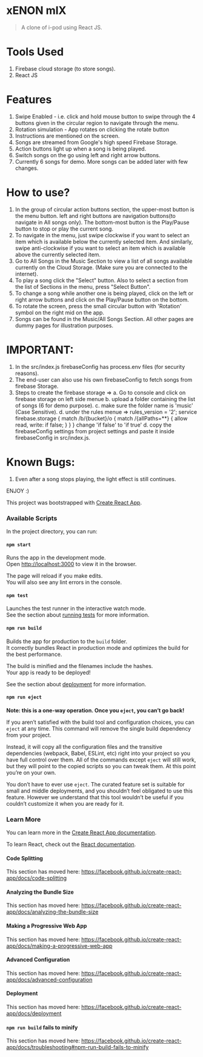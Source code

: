 # xENON mIX

> A clone of i-pod using React JS.

# Tools Used

1. Firebase cloud storage (to store songs).
2. React JS

# Features
1. Swipe Enabled - i.e. click and hold mouse button to swipe through the 4 buttons given in the circular region to navigate through the menu.
2. Rotation simulation - App rotates on clicking the rotate button
3. Instructions are mentioned on the screen.
4. Songs are streamed from Google's high speed Firebase Storage.
5. Action buttons light up when a song is being played.
6. Switch songs on the go using left and right arrow buttons.
7. Currently 6 songs for demo. More songs can be added later with few changes.

# How to use?
1. In the group of circular action buttons section, the upper-most button is the menu button. left and right buttons are navigation buttons(to navigate in All songs only). The bottom-most button is the Play/Pause button to stop or play the current song.
2. To navigate in the menu, just swipe clockwise if you want to select an item which is available below the currently selected item. And similarly, swipe anti-clockwise if you want to select an item which is available above the currently selected item.
3. Go to All Songs in the Music Section to view a list of all songs available currently on the Cloud Storage. (Make sure you are connected to the internet).
4. To play a song click the "Select" button. Also to select a section from the list of Sections in the menu, press "Select Button".
5. To change a song while another one is being played, click on the left or right arrow buttons and click on the Play/Pause button on the bottom.
6. To rotate the screen, press the small circular button with 'Rotation' symbol on the right mid on the app.
7. Songs can be found in the Music/All Songs Section. All other pages are dummy pages for illustration purposes.

# IMPORTANT:
1. In the src/index.js firebaseConfig has process.env files (for security reasons).
2. The end-user can also use his own firebaseConfig to fetch songs from firebase Storage.
2. Steps to create the firebase storage =>
    a. Go to console and click on firebase storage on left side menue
    b. upload a folder containing the list of songs (6 for demo purpose).
    c. make sure the folder name is 'music' (Case Sensitive).
    d. under the rules menue =>
                        rules_version = '2';
                    service firebase.storage {
                    match /b/{bucket}/o {
                        match /{allPaths=**} {
                        allow read, write: if false;
                        }
                    }
                    }
        change 'if false' to 'if true'
    d. copy the firebaseConfig settings from project settings and paste it inside firebaseConfig in src/index.js.

# Known Bugs:
1. Even after a song stops playing, the light effect is still continues.

ENJOY :)

This project was bootstrapped with [Create React App](https://github.com/facebook/create-react-app).

### Available Scripts

In the project directory, you can run:

#### `npm start`

Runs the app in the development mode.<br />
Open [http://localhost:3000](http://localhost:3000) to view it in the browser.

The page will reload if you make edits.<br />
You will also see any lint errors in the console.

#### `npm test`

Launches the test runner in the interactive watch mode.<br />
See the section about [running tests](https://facebook.github.io/create-react-app/docs/running-tests) for more information.

#### `npm run build`

Builds the app for production to the `build` folder.<br />
It correctly bundles React in production mode and optimizes the build for the best performance.

The build is minified and the filenames include the hashes.<br />
Your app is ready to be deployed!

See the section about [deployment](https://facebook.github.io/create-react-app/docs/deployment) for more information.

#### `npm run eject`

**Note: this is a one-way operation. Once you `eject`, you can’t go back!**

If you aren’t satisfied with the build tool and configuration choices, you can `eject` at any time. This command will remove the single build dependency from your project.

Instead, it will copy all the configuration files and the transitive dependencies (webpack, Babel, ESLint, etc) right into your project so you have full control over them. All of the commands except `eject` will still work, but they will point to the copied scripts so you can tweak them. At this point you’re on your own.

You don’t have to ever use `eject`. The curated feature set is suitable for small and middle deployments, and you shouldn’t feel obligated to use this feature. However we understand that this tool wouldn’t be useful if you couldn’t customize it when you are ready for it.

### Learn More

You can learn more in the [Create React App documentation](https://facebook.github.io/create-react-app/docs/getting-started).

To learn React, check out the [React documentation](https://reactjs.org/).

#### Code Splitting

This section has moved here: https://facebook.github.io/create-react-app/docs/code-splitting

#### Analyzing the Bundle Size

This section has moved here: https://facebook.github.io/create-react-app/docs/analyzing-the-bundle-size

#### Making a Progressive Web App

This section has moved here: https://facebook.github.io/create-react-app/docs/making-a-progressive-web-app

#### Advanced Configuration

This section has moved here: https://facebook.github.io/create-react-app/docs/advanced-configuration

#### Deployment

This section has moved here: https://facebook.github.io/create-react-app/docs/deployment

#### `npm run build` fails to minify

This section has moved here: https://facebook.github.io/create-react-app/docs/troubleshooting#npm-run-build-fails-to-minify
